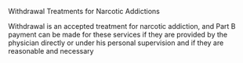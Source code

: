 Withdrawal Treatments for Narcotic Addictions

Withdrawal is an accepted treatment for narcotic addiction, and Part B payment can be made for these services if they are provided by the physician directly or under his personal supervision and if they are reasonable and necessary
